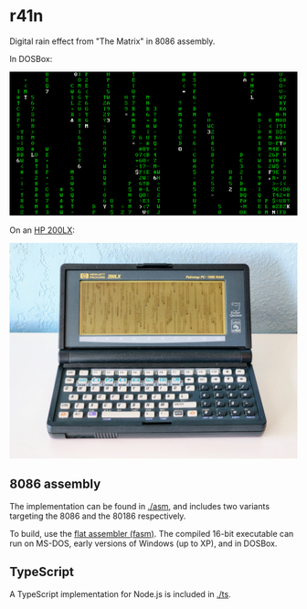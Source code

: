 # r41n

Digital rain effect from "The Matrix" in 8086 assembly.

In DOSBox:

<p align="center"><img src="./assets/r41n-dosbox.gif"/></p>

On an [HP 200LX](https://en.wikipedia.org/wiki/HP_200LX):

<p align="center"><img src="./assets/r41n-200lx.jpg"/></p>

## 8086 assembly

The implementation can be found in [./asm](https://github.com/jichu4n/r41n/blob/master/asm/), and includes two variants targeting the 8086 and the 80186 respectively.

To build, use the [flat assembler (fasm)](https://flatassembler.net/). The compiled 16-bit executable can run on MS-DOS, early versions of Windows (up to XP), and in DOSBox.

## TypeScript

A TypeScript implementation for Node.js is included in [./ts](https://github.com/jichu4n/r41n/blob/master/ts/).

